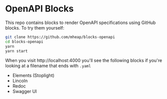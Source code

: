 # OpenAPI Blocks

This repo contains blocks to render OpenAPI specifications using GitHub blocks. To try them yourself:

```bash
git clone https://github.com/mheap/blocks-openapi
cd blocks-openapi
yarn 
yarn start
```

When you visit http://localhost:4000 you'll see the following blocks if you're looking at a filename that ends with `.yaml`

* Elements (Stoplight)
* Lincoln
* Redoc
* Swagger UI

